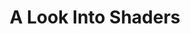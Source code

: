 ---
title: A Look Into Shaders
description: Learning Shaders for Our Second Presentation
slug: a-look-into-shaders
weight: 3
---